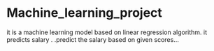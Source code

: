 # Machine_learning_project
it is a machine learning model based on linear regression algorithm. it predicts salary .
.predict the salary based on given scores... 
